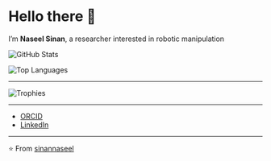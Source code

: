 # Hello there 👋

I’m **Naseel Sinan**, a researcher interested in robotic manipulation

![GitHub Stats](https://github-readme-stats.vercel.app/api?sinannaseel=sinannaseel&show_icons=true&theme=default&count_private=true)

![Top Languages](https://github-readme-stats.vercel.app/api/top-langs/?sinannaseel=sinannaseel&layout=compact)

---

![Trophies](https://github-profile-trophy.vercel.app/?sinannaseel=sinannaseel&theme=flat&column=4)

---

- [ORCID](https://orcid.org/0009-0002-4357-9764)  
- [LinkedIn](https://linkedin.com/in/naseel-sinan)   

---

⭐️ From [sinannaseel](https://github.com/sinannaseel)
